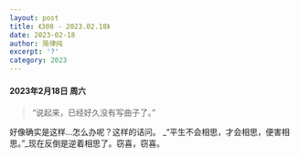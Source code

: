 ```yaml
---
layout: post
title: 《308 - 2023.02.18》
date: 2023-02-18
author: 简律纯
excerpt: '?'
category: 2023
---
```


#### 2023年2月18日 周六

>“说起来，已经好久没有写曲子了。”

好像确实是这样...怎么办呢？这样的诘问。
_“平生不会相思，才会相思，便害相思。”_现在反倒是逆着相思了。窃喜，窃喜。
